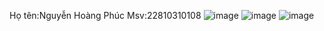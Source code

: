 Họ tên:Nguyễn Hoàng Phúc Msv:22810310108
![image](https://github.com/user-attachments/assets/696ed7bd-a281-42bb-b6d0-48d188e2a26c)
![image](https://github.com/user-attachments/assets/145e176a-6973-4ff2-ba72-0e974a798874)
![image](https://github.com/user-attachments/assets/16652e2f-862d-4ac4-9afb-6ca90b778906)


